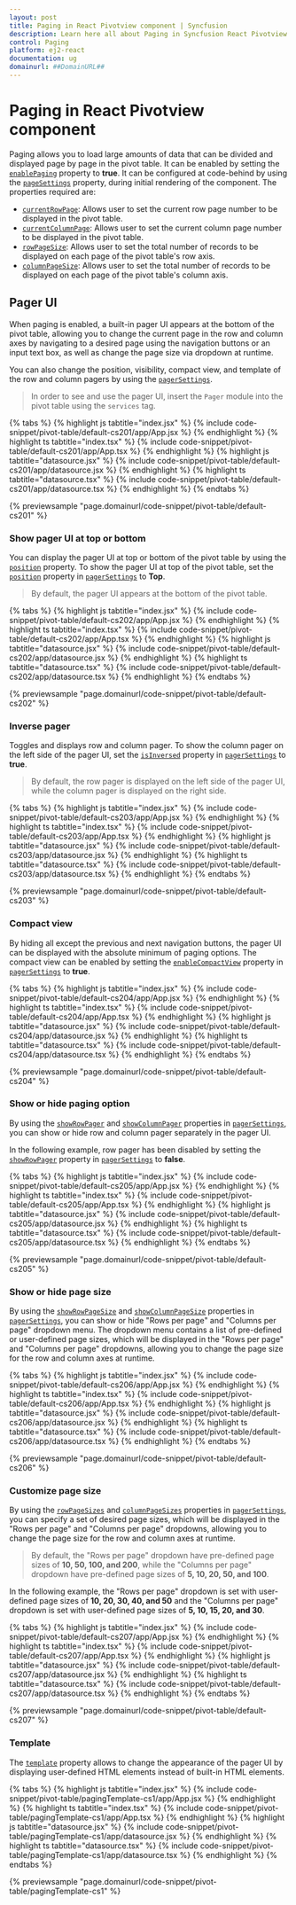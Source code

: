 ```yaml
---
layout: post
title: Paging in React Pivotview component | Syncfusion
description: Learn here all about Paging in Syncfusion React Pivotview component of Syncfusion Essential JS 2 and more.
control: Paging 
platform: ej2-react
documentation: ug
domainurl: ##DomainURL##
---
```


# Paging in React Pivotview component

Paging allows you to load large amounts of data that can be divided and displayed page by page in the pivot table. It can be enabled by setting the [`enablePaging`](https://ej2.syncfusion.com/react/documentation/api/pivotview/#enablepaging) property to **true**. It can be configured at code-behind by using the [`pageSettings`](https://ej2.syncfusion.com/react/documentation/api/pivotview/#pagesettings) property, during initial rendering of the component. The properties required are:

* [`currentRowPage`](https://ej2.syncfusion.com/react/documentation/api/pivotview/pageSettings/#currentrowpage): Allows user to set the current row page number to be displayed in the pivot table.
* [`currentColumnPage`](https://ej2.syncfusion.com/react/documentation/api/pivotview/pageSettings/#currentcolumnpage): Allows user to set the current column page number to be displayed in the pivot table.
* [`rowPageSize`](https://ej2.syncfusion.com/react/documentation/api/pivotview/pageSettings/#rowpagesize): Allows user to set the total number of records to be displayed on each page of the pivot table's row axis.
* [`columnPageSize`](https://ej2.syncfusion.com/react/documentation/api/pivotview/pageSettings/#columnpagesize): Allows user to set the total number of records to be displayed on each page of the pivot table's column axis.

## Pager UI

When paging is enabled, a built-in pager UI appears at the bottom of the pivot table, allowing you to change the current page in the row and column axes by navigating to a desired page using the navigation buttons or an input text box, as well as change the page size via dropdown at runtime.

You can also change the position, visibility, compact view, and template of the row and column pagers by using the [`pagerSettings`](https://ej2.syncfusion.com/react/documentation/api/pivotview/#pagersettings).

> In order to see and use the pager UI, insert the `Pager` module into the pivot table using the `services` tag.

{% tabs %}
{% highlight js tabtitle="index.jsx" %}
{% include code-snippet/pivot-table/default-cs201/app/App.jsx %}
{% endhighlight %}
{% highlight ts tabtitle="index.tsx" %}
{% include code-snippet/pivot-table/default-cs201/app/App.tsx %}
{% endhighlight %}
{% highlight js tabtitle="datasource.jsx" %}
{% include code-snippet/pivot-table/default-cs201/app/datasource.jsx %}
{% endhighlight %}
{% highlight ts tabtitle="datasource.tsx" %}
{% include code-snippet/pivot-table/default-cs201/app/datasource.tsx %}
{% endhighlight %}
{% endtabs %}

 {% previewsample "page.domainurl/code-snippet/pivot-table/default-cs201" %}

### Show pager UI at top or bottom

You can display the pager UI at top or bottom of the pivot table by using the [`position`](https://ej2.syncfusion.com/react/documentation/api/pivotview/pagerSettings/#position) property. To show the pager UI at top of the pivot table, set the [`position`](https://ej2.syncfusion.com/react/documentation/api/pivotview/pagerSettings/#position) property in [`pagerSettings`](https://ej2.syncfusion.com/react/documentation/api/pivotview/#pagersettings) to **Top**.

> By default, the pager UI appears at the bottom of the pivot table.

{% tabs %}
{% highlight js tabtitle="index.jsx" %}
{% include code-snippet/pivot-table/default-cs202/app/App.jsx %}
{% endhighlight %}
{% highlight ts tabtitle="index.tsx" %}
{% include code-snippet/pivot-table/default-cs202/app/App.tsx %}
{% endhighlight %}
{% highlight js tabtitle="datasource.jsx" %}
{% include code-snippet/pivot-table/default-cs202/app/datasource.jsx %}
{% endhighlight %}
{% highlight ts tabtitle="datasource.tsx" %}
{% include code-snippet/pivot-table/default-cs202/app/datasource.tsx %}
{% endhighlight %}
{% endtabs %}

 {% previewsample "page.domainurl/code-snippet/pivot-table/default-cs202" %}

### Inverse pager

Toggles and displays row and column pager. To show the column pager on the left side of the pager UI, set the [`isInversed`](https://ej2.syncfusion.com/react/documentation/api/pivotview/pagerSettings/#isinversed) property in [`pagerSettings`](https://ej2.syncfusion.com/react/documentation/api/pivotview/#pagersettings) to **true**.

> By default, the row pager is displayed on the left side of the pager UI, while the column pager is displayed on the right side.

{% tabs %}
{% highlight js tabtitle="index.jsx" %}
{% include code-snippet/pivot-table/default-cs203/app/App.jsx %}
{% endhighlight %}
{% highlight ts tabtitle="index.tsx" %}
{% include code-snippet/pivot-table/default-cs203/app/App.tsx %}
{% endhighlight %}
{% highlight js tabtitle="datasource.jsx" %}
{% include code-snippet/pivot-table/default-cs203/app/datasource.jsx %}
{% endhighlight %}
{% highlight ts tabtitle="datasource.tsx" %}
{% include code-snippet/pivot-table/default-cs203/app/datasource.tsx %}
{% endhighlight %}
{% endtabs %}

 {% previewsample "page.domainurl/code-snippet/pivot-table/default-cs203" %}

### Compact view

By hiding all except the previous and next navigation buttons, the pager UI can be displayed with the absolute minimum of paging options. The compact view can be enabled by setting the [`enableCompactView`](https://ej2.syncfusion.com/react/documentation/api/pivotview/pagerSettings/#enablecompactview) property in [`pagerSettings`](https://ej2.syncfusion.com/react/documentation/api/pivotview/#pagersettings) to **true**.

{% tabs %}
{% highlight js tabtitle="index.jsx" %}
{% include code-snippet/pivot-table/default-cs204/app/App.jsx %}
{% endhighlight %}
{% highlight ts tabtitle="index.tsx" %}
{% include code-snippet/pivot-table/default-cs204/app/App.tsx %}
{% endhighlight %}
{% highlight js tabtitle="datasource.jsx" %}
{% include code-snippet/pivot-table/default-cs204/app/datasource.jsx %}
{% endhighlight %}
{% highlight ts tabtitle="datasource.tsx" %}
{% include code-snippet/pivot-table/default-cs204/app/datasource.tsx %}
{% endhighlight %}
{% endtabs %}

 {% previewsample "page.domainurl/code-snippet/pivot-table/default-cs204" %}

### Show or hide paging option

By using the [`showRowPager`](https://ej2.syncfusion.com/react/documentation/api/pivotview/pagerSettings/#showrowpager) and [`showColumnPager`](https://ej2.syncfusion.com/react/documentation/api/pivotview/pagerSettings/#showcolumnpager) properties in [`pagerSettings`](https://ej2.syncfusion.com/react/documentation/api/pivotview/#pagersettings), you can show or hide row and column pager separately in the pager UI.

In the following example, row pager has been disabled by setting the [`showRowPager`](https://ej2.syncfusion.com/react/documentation/api/pivotview/pagerSettings/#showrowpager) property in [`pagerSettings`](https://ej2.syncfusion.com/react/documentation/api/pivotview/#pagersettings) to **false**.

{% tabs %}
{% highlight js tabtitle="index.jsx" %}
{% include code-snippet/pivot-table/default-cs205/app/App.jsx %}
{% endhighlight %}
{% highlight ts tabtitle="index.tsx" %}
{% include code-snippet/pivot-table/default-cs205/app/App.tsx %}
{% endhighlight %}
{% highlight js tabtitle="datasource.jsx" %}
{% include code-snippet/pivot-table/default-cs205/app/datasource.jsx %}
{% endhighlight %}
{% highlight ts tabtitle="datasource.tsx" %}
{% include code-snippet/pivot-table/default-cs205/app/datasource.tsx %}
{% endhighlight %}
{% endtabs %}

 {% previewsample "page.domainurl/code-snippet/pivot-table/default-cs205" %}

### Show or hide page size

By using the [`showRowPageSize`](https://ej2.syncfusion.com/react/documentation/api/pivotview/pagerSettings/#showrowpagesize) and [`showColumnPageSize`](https://ej2.syncfusion.com/react/documentation/api/pivotview/pagerSettings/#showcolumnpagesize) properties in [`pagerSettings`](https://ej2.syncfusion.com/react/documentation/api/pivotview/#pagersettings), you can show or hide "Rows per page" and "Columns per page" dropdown menu. The dropdown menu contains a list of pre-defined or user-defined page sizes, which will be displayed in the "Rows per page" and "Columns per page" dropdowns, allowing you to change the page size for the row and column axes at runtime.

{% tabs %}
{% highlight js tabtitle="index.jsx" %}
{% include code-snippet/pivot-table/default-cs206/app/App.jsx %}
{% endhighlight %}
{% highlight ts tabtitle="index.tsx" %}
{% include code-snippet/pivot-table/default-cs206/app/App.tsx %}
{% endhighlight %}
{% highlight js tabtitle="datasource.jsx" %}
{% include code-snippet/pivot-table/default-cs206/app/datasource.jsx %}
{% endhighlight %}
{% highlight ts tabtitle="datasource.tsx" %}
{% include code-snippet/pivot-table/default-cs206/app/datasource.tsx %}
{% endhighlight %}
{% endtabs %}

 {% previewsample "page.domainurl/code-snippet/pivot-table/default-cs206" %}

### Customize page size

By using the [`rowPageSizes`](https://ej2.syncfusion.com/react/documentation/api/pivotview/pagerSettings/#rowpagesizes) and [`columnPageSizes`](https://ej2.syncfusion.com/react/documentation/api/pivotview/pagerSettings/#columnpagesizes) properties in [`pagerSettings`](https://ej2.syncfusion.com/react/documentation/api/pivotview/#pagersettings), you can specify a set of desired page sizes, which will be displayed in the "Rows per page" and "Columns per page" dropdowns, allowing you to change the page size for the row and column axes at runtime.

> By default, the "Rows per page" dropdown have pre-defined page sizes of **10, 50, 100, and 200**, while the "Columns per page" dropdown have pre-defined page sizes of **5, 10, 20, 50, and 100**.

In the following example, the "Rows per page" dropdown is set with user-defined page sizes of **10, 20, 30, 40, and 50** and the "Columns per page" dropdown is set with user-defined page sizes of **5, 10, 15, 20, and 30**.

{% tabs %}
{% highlight js tabtitle="index.jsx" %}
{% include code-snippet/pivot-table/default-cs207/app/App.jsx %}
{% endhighlight %}
{% highlight ts tabtitle="index.tsx" %}
{% include code-snippet/pivot-table/default-cs207/app/App.tsx %}
{% endhighlight %}
{% highlight js tabtitle="datasource.jsx" %}
{% include code-snippet/pivot-table/default-cs207/app/datasource.jsx %}
{% endhighlight %}
{% highlight ts tabtitle="datasource.tsx" %}
{% include code-snippet/pivot-table/default-cs207/app/datasource.tsx %}
{% endhighlight %}
{% endtabs %}

 {% previewsample "page.domainurl/code-snippet/pivot-table/default-cs207" %}

### Template

The [`template`](https://ej2.syncfusion.com/react/documentation/api/pivotview/pagerSettings/#template) property allows to change the appearance of the pager UI by displaying user-defined HTML elements instead of built-in HTML elements.

{% tabs %}
{% highlight js tabtitle="index.jsx" %}
{% include code-snippet/pivot-table/pagingTemplate-cs1/app/App.jsx %}
{% endhighlight %}
{% highlight ts tabtitle="index.tsx" %}
{% include code-snippet/pivot-table/pagingTemplate-cs1/app/App.tsx %}
{% endhighlight %}
{% highlight js tabtitle="datasource.jsx" %}
{% include code-snippet/pivot-table/pagingTemplate-cs1/app/datasource.jsx %}
{% endhighlight %}
{% highlight ts tabtitle="datasource.tsx" %}
{% include code-snippet/pivot-table/pagingTemplate-cs1/app/datasource.tsx %}
{% endhighlight %}
{% endtabs %}

 {% previewsample "page.domainurl/code-snippet/pivot-table/pagingTemplate-cs1" %}